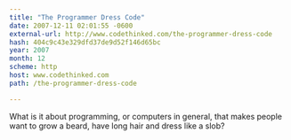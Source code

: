 ```yaml
---
title: "The Programmer Dress Code"
date: 2007-12-11 02:01:55 -0600
external-url: http://www.codethinked.com/the-programmer-dress-code
hash: 404c9c43e329dfd37de9d52f146d65bc
year: 2007
month: 12
scheme: http
host: www.codethinked.com
path: /the-programmer-dress-code

---
```


What is it about programming, or computers in general, that makes people want to grow a beard, have long hair and dress like a slob?
